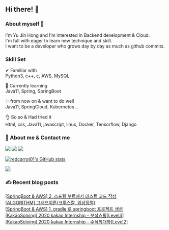 

## Hi there! 👋


### About myself 🥕

I'm Yu Jin Hong and I'm interested in Backend development & Cloud.   
I'm full with eager to learn new technique and skill.   
I want to be a developer who grows day by day as much as github commits.   


### Skill Set 

✔ Familiar with  
Python3, c++, c, AWS, MySQL

🙌 Currently learning   
Java11, Spring, SpringBoot

✨ from now on & want to do well   
Java11, SpringCloud, Kubernetes ..

👌 So so & Had tried it  
Html, css, Java11, javascript, linux, Docker, Tensorflow, Django


### 📧 About me & Contact me 

  <a href="https://velog.io/@redcarrot01"><img src="https://img.shields.io/badge/Tech%20Blog-11B48A?style=flat-square&logo=Vimeo&logoColor=white&link=https://velog.io/@redcarrot01"/></a>  <a href="https://www.linkedin.com/in/yujin-hong-b93454193"><image src="https://img.shields.io/badge/-LinkedIn-blue?style=flat-square&logo=Linkedin&logoColor=white&link=https://www.linkedin.com/in/yujin-hong-b93454193"/></a>  <a href="mailto:redccc9010@gmail.com"><img src="https://img.shields.io/badge/Gmail-d14836?style=flat-square&logo=Gmail&logoColor=white&link=viliketh1s98@naver.com"/></a> 


[![redcarrot01's GitHub stats](https://github-readme-stats.vercel.app/api?username=redcarrot01&count_private=true&show_icons=true&theme=omni)](https://github.com/anuraghazra/github-readme-stats)

<a href="https://hits.seeyoufarm.com"><img src="https://hits.seeyoufarm.com/api/count/incr/badge.svg?url=https%3A%2F%2Fgithub.com%2Fredcarrot01&count_bg=%2379C83D&title_bg=%23555555&icon=&icon_color=%23E7E7E7&title=hits&edge_flat=false"/></a>

### ✍ Recent blog posts 
[[SpringBoot & AWS] 2. 스프링 부트에서 테스트 코드 작성](https://velog.io/@redcarrot01/SpringBoot-AWS-2.-%EC%8A%A4%ED%94%84%EB%A7%81-%EB%B6%80%ED%8A%B8%EC%97%90%EC%84%9C-%ED%85%8C%EC%8A%A4%ED%8A%B8-%EC%BD%94%EB%93%9C-%EC%9E%91%EC%84%B1) <br>
[[ALGORITHM] 그래프이론(크루스칼, 위상정렬)](https://velog.io/@redcarrot01/ALGORITHM-%EA%B7%B8%EB%9E%98%ED%94%84%EC%9D%B4%EB%A1%A0%ED%81%AC%EB%A3%A8%EC%8A%A4%EC%B9%BC-%EC%9C%84%EC%83%81%EC%A0%95%EB%A0%AC) <br>
[[SpringBoot & AWS] 1. gradle 로 springboot 프로젝트 생성](https://velog.io/@redcarrot01/SpringBoot-AWS-1.-gradle-%EB%A1%9C-springboot-%ED%94%84%EB%A1%9C%EC%A0%9D%ED%8A%B8-%EC%83%9D%EC%84%B1) <br>
[[KakaoSolving] 2020 kakao Internship - 보석쇼핑[Level3]](https://velog.io/@redcarrot01/KakaoSolving-2020-kakao-Internship-%EB%B3%B4%EC%84%9D%EC%87%BC%ED%95%91Level3) <br>
[[KakaoSolving] 2020 kakao Internship - 수식최대화[Level2]](https://velog.io/@redcarrot01/KakaoSolving-2020-kakao-Internship-%EC%88%98%EC%8B%9D%EC%B5%9C%EB%8C%80%ED%99%94Level2) <br>
